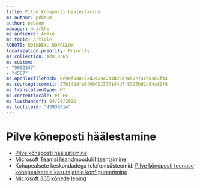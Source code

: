 ```yaml
---
title: Pilve kõneposti häälestamine
ms.author: pebaum
author: pebaum
manager: mnirkhe
ms.audience: Admin
ms.topic: article
ROBOTS: NOINDEX, NOFOLLOW
localization_priority: Priority
ms.collection: Adm_O365
ms.custom:
- "9002347"
- "4567"
ms.openlocfilehash: 6c9ef580182d2424c244d24d7652e7acb94e7f34
ms.sourcegitcommit: 37b142dfe0f09401577144d7f8727bd2c04af0f8
ms.translationtype: HT
ms.contentlocale: et-EE
ms.lasthandoff: 04/28/2020
ms.locfileid: "43930514"
---
```

# <a name="set-up-cloud-voicemail"></a>Pilve kõneposti häälestamine

- [Pilve kõneposti häälestamine](https://docs.microsoft.com/microsoftteams/set-up-phone-system-voicemail) 
- [Microsoft Teamsi lisandmooduli litsentsimine](https://docs.microsoft.com/microsoftteams/teams-add-on-licensing/microsoft-teams-add-on-licensing) 
- Kohapealsete keskondadega telefonisüsteemid: [Pilve kõneposti teenuse kohapealsetele kasutajatele konfigureerimine](https://docs.microsoft.com/skypeforbusiness/hybrid/configure-cloud-voicemail) 
- [Microsoft 365 kõnede leping](https://docs.microsoft.com//microsoftteams/calling-plans-for-office-365) 
